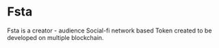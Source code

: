 # Fsta
Fsta is a creator - audience Social-fi network based Token created to be developed on multiple blockchain.
